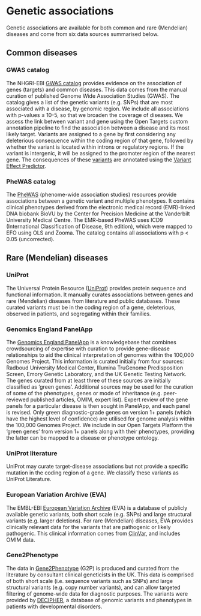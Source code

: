 # Genetic associations

Genetic associations are available for both common and rare \(Mendelian\) diseases and come from six data sources summarised below.

## Common diseases

### GWAS catalog

The NHGRI-EBI [GWAS catalog](https://www.ebi.ac.uk/gwas/docs/about) provides evidence on the association of genes \(targets\) and common diseases. This data comes from the manual curation of published Genome Wide Association Studies \(GWAS\). The catalog gives a list of the genetic variants \(e.g. SNPs\) that are most associated with a disease, by genomic region. We include all associations with p-values ≤ 10-5, so that we broaden the coverage of diseases. We assess the link between variant and gene using the Open Targets custom annotation pipeline to find the association between a disease and its most likely target. Variants are assigned to a gene by first considering any deleterious consequence within the coding region of that gene, followed by whether the variant is located within introns or regulatory regions. If the variant is intergenic, it will be assigned to the promoter region of the nearest gene. The consequences of these [variants](http://targetvalidation.org/variants) are annotated using the [Variant Effect Predictor](http://www.ensembl.org/info/docs/tools/vep/index.html).

### PheWAS catalog

The [PheWAS](https://phewascatalog.org/) \(phenome-wide association studies\) resources provide associations between a genetic variant and multiple phenotypes. It contains clinical phenotypes derived from the electronic medical record \(EMR\)-linked DNA biobank BioVU by the Center for Precision Medicine at the Vanderbilt University Medical Centre. The EMR-based PheWAS uses ICD9 \(International Classification of Disease, 9th edition\), which were mapped to EFO using OLS and Zooma. The catalog contains all associations with p &lt; 0.05 \(uncorrected\).

## Rare \(Mendelian\) diseases

### UniProt

The Universal Protein Resource \([UniProt](http://www.uniprot.org/)\) provides protein sequence and functional information. It manually curates associations between genes and rare \(Mendelian\) diseases from literature and public databases. These curated variants must be in the coding region of a gene, deleterious, observed in patients, and segregating within their families.

### Genomics England PanelApp

The [Genomics England PanelApp](https://panelapp.extge.co.uk/crowdsourcing/PanelApp/) is a knowledgebase that combines crowdsourcing of expertise with curation to provide gene-disease relationships to aid the clinical interpretation of genomes within the 100,000 Genomes Project. This information is curated initially from four sources: Radboud University Medical Center, Illumina TruGenome Predisposition Screen, Emory Genetic Laboratory, and the UK Genetic Testing Network. The genes curated from at least three of these sources are initially classified as ‘green genes’. Additional sources may be used for the curation of some of the phenotypes, genes or mode of inheritance \(e.g. peer-reviewed published articles, OMIM, expert list\). Expert review of the gene panels for a particular disease is then sought in PanelApp, and each panel is revised. Only green diagnostic-grade genes on version 1+ panels \(which have the highest level of confidence\) are utilised for genome analysis within the 100,000 Genomes Project. We include in our Open Targets Platform the ‘green genes’ from version 1+ panels along with their phenotypes, providing the latter can be mapped to a disease or phenotype ontology.

### UniProt literature

UniProt may curate target-disease associations but not provide a specific mutation in the coding region of a gene. We classify these variants as UniProt Literature.

### European Variation Archive \(EVA\)

The EMBL-EBI [European Variation Archive](http://www.ebi.ac.uk/eva/?Home) \(EVA\) is a database of publicly available genetic variants, both short scale \(e.g. SNPs\) and large structural variants \(e.g. larger deletions\). For rare \(Mendelian\) diseases, EVA provides clinically relevant data for the variants that are pathogenic or likely pathogenic. This clinical information comes from [ClinVar](http://www.ncbi.nlm.nih.gov/clinvar/), and includes OMIM data.

### Gene2Phenotype

The data in [Gene2Phenotype](http://www.ebi.ac.uk/gene2phenotype) \(G2P\) is produced and curated from the literature by consultant clinical geneticists in the UK. This data is comprised of both short scale \(i.e. sequence variants such as SNPs\) and large structural variants \(e.g. copy number variants\), and can allow targeted filtering of genome-wide data for diagnostic purposes. The variants were provided by [DECIPHER](https://decipher.sanger.ac.uk/index), a database of genomic variants and phenotypes in patients with developmental disorders.

